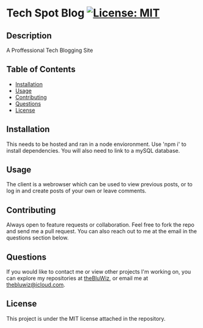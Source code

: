 
  # Tech Spot Blog [![License: MIT](https://img.shields.io/badge/License-MIT-yellow.svg)](https://opensource.org/licenses/MIT)
  ## Description
  A Proffessional Tech Blogging Site
  ## Table of Contents
  - [Installation](#Installation)
  - [Usage](#Usage)
  - [Contributing](#Contributing)
  - [Questions](#Questions)
  - [License](#License)
  ## Installation
  This needs to be hosted and ran in a node envioronment. Use 'npm i' to install dependencies. You will also need to link to a mySQL database.
  ## Usage
  The client is a webrowser which can be used to view previous posts, or to log in and create posts of your own or leave comments.
  ## Contributing
  Always open to feature requests or collaboration. Feel free to fork the repo and send me a pull request. You can also reach out to me at the email in the questions section below.
  ## Questions
  If you would like to contact me or view other projects I'm working on, you can explore my repositories at [theBluWiz](https://github.com/theBluWiz), or email me at thebluwiz@icloud.com.
  ## License
  This project is under the MIT license attached in the repository.